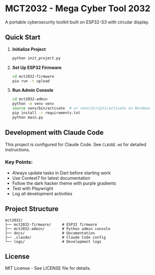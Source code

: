 # MCT2032 - Mega Cyber Tool 2032

A portable cybersecurity toolkit built on ESP32-S3 with circular display.

## Quick Start

1. **Initialize Project**
   ```bash
   python init_project.py
   ```

2. **Set Up ESP32 Firmware**
   ```bash
   cd mct2032-firmware
   pio run -t upload
   ```

3. **Run Admin Console**
   ```bash
   cd mct2032-admin
   python -m venv venv
   source venv/bin/activate  # or venv\Scripts\activate on Windows
   pip install -r requirements.txt
   python main.py
   ```

## Development with Claude Code

This project is configured for Claude Code. See `CLAUDE.md` for detailed instructions.

### Key Points:
- Always update tasks in Dart before starting work
- Use Context7 for latest documentation
- Follow the dark hacker theme with purple gradients
- Test with Playwright
- Log all development activities

## Project Structure
```
mct2032/
├── mct2032-firmware/     # ESP32 firmware
├── mct2032-admin/        # Python admin console  
├── docs/                 # Documentation
├── .claude/              # Claude Code config
└── logs/                 # Development logs
```

## License

MIT License - See LICENSE file for details.
